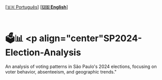 <br>

 \[[🇧🇷 Português](README.pt_BR.md)\] \[**[🇺🇸 English](README.md)**\]


<br>

# 🗳📊  <p align="center"SP2024-Election-Analysis
 An analysis of voting patterns in São Paulo's 2024 elections, focusing on voter behavior, absenteeism, and geographic trends."
